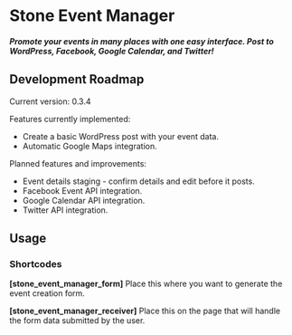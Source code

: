 # Stone Event Manager
##### Promote your events in many places with one easy interface. Post to WordPress, Facebook, Google Calendar, and Twitter!

## Development Roadmap
Current version: 0.3.4

Features currently implemented:
* Create a basic WordPress post with your event data.
* Automatic Google Maps integration.

Planned features and improvements:
* Event details staging - confirm details and edit before it posts.
* Facebook Event API integration.
* Google Calendar API integration.
* Twitter API integration.

## Usage

### Shortcodes
**[stone_event_manager_form]**
Place this where you want to generate the event creation form.

**[stone_event_manager_receiver]**
Place this on the page that will handle the form data submitted by the user.
